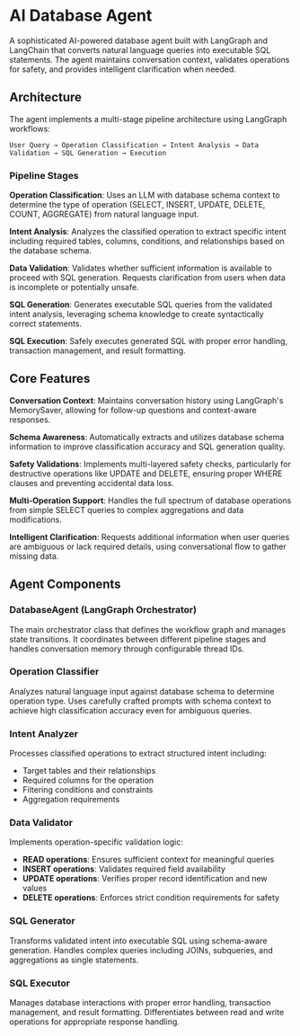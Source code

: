 # AI Database Agent

A sophisticated AI-powered database agent built with LangGraph and LangChain that converts natural language queries into executable SQL statements. The agent maintains conversation context, validates operations for safety, and provides intelligent clarification when needed.

## Architecture

The agent implements a multi-stage pipeline architecture using LangGraph workflows:

```
User Query → Operation Classification → Intent Analysis → Data Validation → SQL Generation → Execution
```

### Pipeline Stages

**Operation Classification**: Uses an LLM with database schema context to determine the type of operation (SELECT, INSERT, UPDATE, DELETE, COUNT, AGGREGATE) from natural language input.

**Intent Analysis**: Analyzes the classified operation to extract specific intent including required tables, columns, conditions, and relationships based on the database schema.

**Data Validation**: Validates whether sufficient information is available to proceed with SQL generation. Requests clarification from users when data is incomplete or potentially unsafe.

**SQL Generation**: Generates executable SQL queries from the validated intent analysis, leveraging schema knowledge to create syntactically correct statements.

**SQL Execution**: Safely executes generated SQL with proper error handling, transaction management, and result formatting.

## Core Features

**Conversation Context**: Maintains conversation history using LangGraph's MemorySaver, allowing for follow-up questions and context-aware responses.

**Schema Awareness**: Automatically extracts and utilizes database schema information to improve classification accuracy and SQL generation quality.

**Safety Validations**: Implements multi-layered safety checks, particularly for destructive operations like UPDATE and DELETE, ensuring proper WHERE clauses and preventing accidental data loss.

**Multi-Operation Support**: Handles the full spectrum of database operations from simple SELECT queries to complex aggregations and data modifications.

**Intelligent Clarification**: Requests additional information when user queries are ambiguous or lack required details, using conversational flow to gather missing data.

## Agent Components

### DatabaseAgent (LangGraph Orchestrator)

The main orchestrator class that defines the workflow graph and manages state transitions. It coordinates between different pipeline stages and handles conversation memory through configurable thread IDs.

### Operation Classifier

Analyzes natural language input against database schema to determine operation type. Uses carefully crafted prompts with schema context to achieve high classification accuracy even for ambiguous queries.

### Intent Analyzer

Processes classified operations to extract structured intent including:
- Target tables and their relationships
- Required columns for the operation
- Filtering conditions and constraints
- Aggregation requirements

### Data Validator

Implements operation-specific validation logic:
- **READ operations**: Ensures sufficient context for meaningful queries
- **INSERT operations**: Validates required field availability  
- **UPDATE operations**: Verifies proper record identification and new values
- **DELETE operations**: Enforces strict condition requirements for safety

### SQL Generator

Transforms validated intent into executable SQL using schema-aware generation. Handles complex queries including JOINs, subqueries, and aggregations as single statements.

### SQL Executor

Manages database interactions with proper error handling, transaction management, and result formatting. Differentiates between read and write operations for appropriate response handling.
